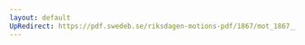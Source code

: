 ```yaml
---
layout: default
UpRedirect: https://pdf.swedeb.se/riksdagen-motions-pdf/1867/mot_1867__ak__00113.pdf
---
```

